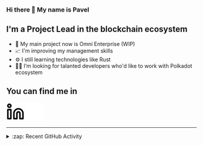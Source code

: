### Hi there 👋 My name is Pavel

## I'm a Project Lead in the blockchain ecosystem 

- 🚀 My main project now is Omni Enterprise (WIP)
- 📈 I'm improving my management skills
- ⚙️ I still learning technologies like Rust
- 🧑‍💻 I’m looking for talanted developers who'd like to work with Polkadot ecosystem

## You can find me in
[![website](./img/linkedin-light.svg)](https://www.linkedin.com/in/golovkinpl/)
[![website](./img/linkedin-dark.svg)](https://www.linkedin.com/in/golovkinpl/)

---

<details>
  <summary>:zap: Recent GitHub Activity</summary>
  
<!--START_SECTION:activity-->
1. 🎉 Merged PR [#287](https://github.com/nova-wallet/metadata-portal/pull/287) in [nova-wallet/metadata-portal](https://github.com/nova-wallet/metadata-portal)
2. 🎉 Merged PR [#286](https://github.com/nova-wallet/metadata-portal/pull/286) in [nova-wallet/metadata-portal](https://github.com/nova-wallet/metadata-portal)
3. 🎉 Merged PR [#285](https://github.com/nova-wallet/metadata-portal/pull/285) in [nova-wallet/metadata-portal](https://github.com/nova-wallet/metadata-portal)
4. 🎉 Merged PR [#283](https://github.com/nova-wallet/metadata-portal/pull/283) in [nova-wallet/metadata-portal](https://github.com/nova-wallet/metadata-portal)
5. 🎉 Merged PR [#281](https://github.com/nova-wallet/metadata-portal/pull/281) in [nova-wallet/metadata-portal](https://github.com/nova-wallet/metadata-portal)
<!--END_SECTION:activity-->

</details>
